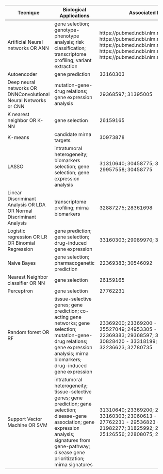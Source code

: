 <table class="tg">
<thead>
  <tr>
    <th class="tg-lwba">Tecnique</th>
    <th class="tg-lwba">Biological Applications</th>
    <th class="tg-lwba">Associated PMids</th>
  </tr>
</thead>
<tbody>
  <tr>
    <td class="tg-lwba">Artificial Neural networks OR ANN</td>
    <td class="tg-lwba">gene selection; genotype-phenotype analysis; risk classification; transcriptome profiling; variant extraction</td>
    <td class="tg-lwba">https://pubmed.ncbi.nlm.nih.gov/29536823; https://pubmed.ncbi.nlm.nih.gov/32359808; https://pubmed.ncbi.nlm.nih.gov/24631783; https://pubmed.ncbi.nlm.nih.gov/24820964; https://pubmed.ncbi.nlm.nih.gov/25883319</td>
  </tr>
  <tr>
    <td class="tg-lwba">Autoencoder</td>
    <td class="tg-lwba">gene prediction</td>
    <td class="tg-lwba">33160303</td>
  </tr>
  <tr>
    <td class="tg-lwba">Deep neural networks OR DNNConvolutional Neural Networks or CNN</td>
    <td class="tg-lwba">mutation-gene-drug relations; gene expression analysis</td>
    <td class="tg-lwba">29368597; 31395005</td>
  </tr>
  <tr>
    <td class="tg-lwba">K nearest neighbor OR K-NN</td>
    <td class="tg-lwba">gene selection</td>
    <td class="tg-lwba">26159165</td>
  </tr>
  <tr>
    <td class="tg-lwba">K-means</td>
    <td class="tg-lwba">candidate mirna targets</td>
    <td class="tg-lwba">30973878</td>
  </tr>
  <tr>
    <td class="tg-lwba">LASSO</td>
    <td class="tg-lwba">intratumoral heterogeneity; biomarkers selection; gene selection; gene expression analysis</td>
    <td class="tg-lwba">31310640; 30458775; 31888444 - 29957558; 30458775</td>
  </tr>
  <tr>
    <td class="tg-lwba">Linear Discriminant Analysis OR LDA OR Normal Discriminant Analysis</td>
    <td class="tg-lwba">transcriptome profiling; mirna biomarkers</td>
    <td class="tg-lwba">32887275; 28361698</td>
  </tr>
  <tr>
    <td class="tg-lwba">Logistic regression OR LR OR Binomial Regression</td>
    <td class="tg-lwba">gene prediction; gene selection; drug-induced gene expression</td>
    <td class="tg-lwba">33160303; 29989970; 31664045</td>
  </tr>
  <tr>
    <td class="tg-lwba">Naive Bayes</td>
    <td class="tg-lwba">gene selection; pharmacogenetic prediction</td>
    <td class="tg-lwba">22369383; 30546092</td>
  </tr>
  <tr>
    <td class="tg-lwba">Nearest Neighbor classifier OR NN</td>
    <td class="tg-lwba">gene selection</td>
    <td class="tg-lwba">26159165</td>
  </tr>
  <tr>
    <td class="tg-lwba">Perceptron</td>
    <td class="tg-lwba">gene selection</td>
    <td class="tg-lwba">27762231</td>
  </tr>
  <tr>
    <td class="tg-lwba">Random forest OR RF</td>
    <td class="tg-lwba">tissue-selective genes; gene prediction; co-acting gene networks; gene selection; mutation-gene-drug relations; gene expression analysis; mirna biomarkers; drug-induced gene expression</td>
    <td class="tg-lwba">23369200; 23369200 - 33160303; 25527049; 24953305 - 26159165 - 22369383; 29368597; 32535186 - 30828420 - 33318199; 32473385 - 32236623; 32780735</td>
  </tr>
  <tr>
    <td class="tg-lwba">Support Vector Machine OR SVM</td>
    <td class="tg-lwba">intratumoral heterogeneity; tissue-selective genes; gene prediction; gene selection; disease-gene association; gene expression analysis; signatures from gene-pathway; disease gene prioritization; mirna signatures</td>
    <td class="tg-lwba">31310640; 23369200; 23369200 - 33160303; 23060613 - 22369383 - 27762231 - 29536823 - 26159165 - 21982277; 31825992; 29468833; 25126556; 22808075; 26466382</td>
  </tr>
</tbody>
</table>
